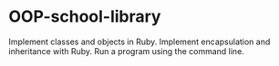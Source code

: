 # OOP-school-library
Implement classes and objects in Ruby. Implement encapsulation and inheritance with Ruby. Run a program using the command line.

